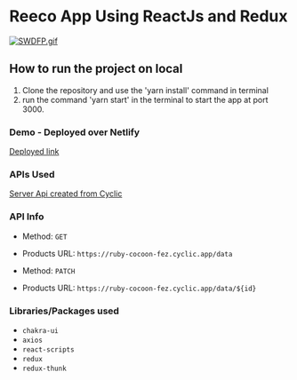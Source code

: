 # Reeco App Using ReactJs and Redux

<a href="https://gifyu.com/image/SWDFP"><img src="https://s11.gifyu.com/images/SWDFP.gif" alt="SWDFP.gif" border="0" /></a>
## How to run the project on local
1. Clone the repository and use the 'yarn install' command in terminal
2. run the command 'yarn start' in the terminal to start the app at port 3000.

### Demo - Deployed over Netlify 
[Deployed link](https://weather-app-by-omkar.netlify.app/)

### APIs Used
[Server Api created from Cyclic](https://ruby-cocoon-fez.cyclic.app)

### API Info
* Method: `GET`
* Products URL: `https://ruby-cocoon-fez.cyclic.app/data`

* Method: `PATCH`
* Products URL: `https://ruby-cocoon-fez.cyclic.app/data/${id}`

### Libraries/Packages used
* `chakra-ui`
* `axios`
* `react-scripts`
* `redux`
* `redux-thunk`

